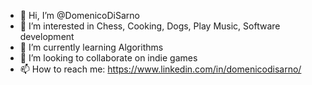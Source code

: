 - 👋 Hi, I’m @DomenicoDiSarno
- 👀 I’m interested in Chess, Cooking, Dogs, Play Music, Software development
- 🌱 I’m currently learning Algorithms
- 💞️ I’m looking to collaborate on indie games 
- 📫 How to reach me: https://www.linkedin.com/in/domenicodisarno/

<!---
DomenicoDiSarno/DomenicoDiSarno is a ✨ special ✨ repository because its `README.md` (this file) appears on your GitHub profile.
You can click the Preview link to take a look at your changes.
--->
